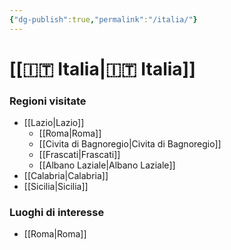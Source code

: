 ```yaml
---
{"dg-publish":true,"permalink":"/italia/"}
---
```




# [[🇮🇹 Italia\|🇮🇹 Italia]]


### Regioni visitate

- [[Lazio\|Lazio]]
	- [[Roma\|Roma]]
	- [[Civita di Bagnoregio\|Civita di Bagnoregio]]
	- [[Frascati\|Frascati]]
	- [[Albano Laziale\|Albano Laziale]]
- [[Calabria\|Calabria]]
- [[Sicilia\|Sicilia]]



### Luoghi di interesse

- [[Roma\|Roma]]